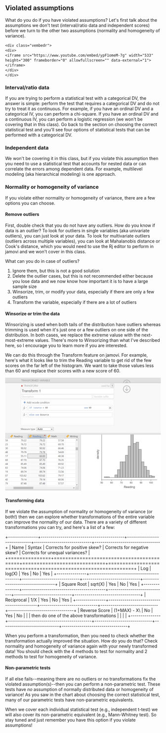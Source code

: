 ## Violated assumptions

What do you do if you have violated assumptions? Let's first talk about the assumptions we don't test (interval/ratio data and independent scores) before we turn to the other two assumptions (normality and homogeneity of variance).


```{=html}
<div class="vembedr">
<div>
<iframe src="https://www.youtube.com/embed/ypF1omeM-7g" width="533" height="300" frameborder="0" allowfullscreen="" data-external="1"></iframe>
</div>
</div>
```

### Interval/ratio data

If you are trying to perform a statistical test with a categorical DV, the answer is simple: perform the test that requires a categorical DV and do not try to treat it as continuous. For example, if you have an ordinal DV and a categorical IV, you can perform a chi-square. If you have an ordinal DV and a continuous IV, you can perform a logistic regression (we won't be covering that in this class). Go back to the section on choosing the correct statistical test and you'll see four options of statistical tests that can be performed with a categorical DV.

### Independent data

We won't be covering it in this class, but if you violate this assumption then you need to use a statistical test that accounts for nested data or can correlate the errors among dependent data. For example, multilevel modeling (aka hierarchical modeling) is one approach.

### Normality or homogeneity of variance

If you violate either normality or homogeneity of variance, there are a few options you can choose.

#### Remove outliers

First, double check that you do not have any outliers. How do you know if data is an outlier? To look for outliers in single variables (aka univariate outliers), you can just look at your data. To look for multivariate outliers (outliers across multiple variables), you can look at Mahalanobis distance or Cook's distance, which you would need to use the Rj editor to perform in jamovi and we won't cover in this class.

What can you do in case of outliers?

1.  Ignore them, but this is not a good solution
2.  Delete the outlier cases, but this is not recommended either because you lose data and we now know how important it is to have a large sample size
3.  Winsorize, trim, or modify your data, especially if there are only a few outliers
4.  Transform the variable, especially if there are a lot of outliers

#### Winsorize or trim the data

Winsorizing is used when both tails of the distribution have outliers whereas trimming is used when it's just one or a few outliers on one side of the distribution. In both cases, we replace the extreme valuse with the next-most-extreme values. There's more to Winsorizing than what I've described here, so I encourage you to learn more if you are interested.

We can do this through the Transform feature on jamovi. For example, here's what it looks like to trim the Reading variable to get rid of the few scores on the far left of the histogram. We want to take those values less than 60 and replace their scores with a new score of 60.

![](images/03-jamovi/winsorize.png)

#### Transforming data

If we violate the assumption of normality or homogeneity of variance (or both!) then we can explore whether transformations of the entire variable can improve the normality of our data. There are a variety of different transformations you can try, and here's a list of a few:

+---------------+------------------------------------------+-----------------------------+-----------------------------+---------------------------------+
| Name          | Syntax                                   | Corrects for positive skew? | Corrects for negative skew? | Corrects for unequal variances? |
+===============+==========================================+=============================+=============================+=================================+
| Log           | log(X)                                   | Yes                         | No                          | Yes                             |
+---------------+------------------------------------------+-----------------------------+-----------------------------+---------------------------------+
| Square Root   | sqrt(X)                                  | Yes                         | No                          | Yes                             |
+---------------+------------------------------------------+-----------------------------+-----------------------------+---------------------------------+
| Reciprocal    | 1/X                                      | Yes                         | No                          | Yes                             |
+---------------+------------------------------------------+-----------------------------+-----------------------------+---------------------------------+
| Reverse Score | (1+MAX) - X\                             | No                          | Yes                         | No                              |
|               | then do one of the above transformations |                             |                             |                                 |
+---------------+------------------------------------------+-----------------------------+-----------------------------+---------------------------------+

When you perform a transformation, then you need to check whether the transformation actually improved the situation. How do you do that? Check normality and homogeneity of variance again with your newly transformed data! You should check with the 4 methods to test for normality and 2 methods to test for homogeneity of variance.

#### Non-parametric tests

If all else fails--meaning there are no outliers or no transformations fix the violated assumption(s)--then you can perform a non-parametric test. These tests have *no* assumption of normally distributed data or homogeneity of variance! As you saw in the chart about choosing the correct statistical test, many of our parametric tests have non-parametric equivalents.

When we cover each individual statistical test (e.g., independent t-test) we will also cover its non-parametric equivalent (e.g., Mann-Whitney test). So stay tuned and just remember you have this option if you violate assumptions!
